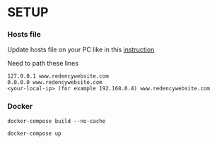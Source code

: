 # SETUP

### Hosts file

Update hosts file on your PC like in this [instruction](https://www.nublue.co.uk/guides/edit-hosts-file/#:~:text=In%20Windows%2010%20the%20hosts,%5CDrivers%5Cetc%5Chosts.)

Need to path these lines

    127.0.0.1 www.redencywebsite.com
    0.0.0.0 www.redencywebsite.com
    <your-local-ip> (for example 192.168.0.4) www.redencywebsite.com

### Docker

`docker-compose build --no-cache`

`docker-compose up`

